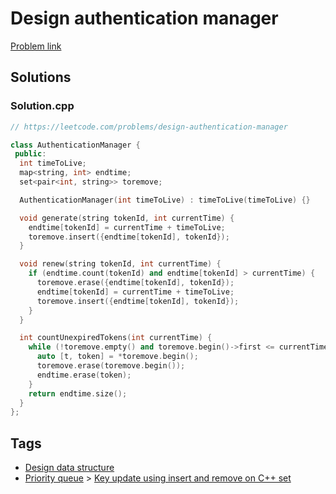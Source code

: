 # Design authentication manager

[Problem link](https://leetcode.com/problems/design-authentication-manager)

## Solutions


### Solution.cpp
```cpp
// https://leetcode.com/problems/design-authentication-manager

class AuthenticationManager {
 public:
  int timeToLive;
  map<string, int> endtime;
  set<pair<int, string>> toremove;

  AuthenticationManager(int timeToLive) : timeToLive(timeToLive) {}

  void generate(string tokenId, int currentTime) {
    endtime[tokenId] = currentTime + timeToLive;
    toremove.insert({endtime[tokenId], tokenId});
  }

  void renew(string tokenId, int currentTime) {
    if (endtime.count(tokenId) and endtime[tokenId] > currentTime) {
      toremove.erase({endtime[tokenId], tokenId});
      endtime[tokenId] = currentTime + timeToLive;
      toremove.insert({endtime[tokenId], tokenId});
    }
  }

  int countUnexpiredTokens(int currentTime) {
    while (!toremove.empty() and toremove.begin()->first <= currentTime) {
      auto [t, token] = *toremove.begin();
      toremove.erase(toremove.begin());
      endtime.erase(token);
    }
    return endtime.size();
  }
};
```
## Tags

* [Design data structure](/Collections/design-data-structure.md#design-data-structure)
* [Priority queue](/Collections/priority-queue.md#priority-queue) > [Key update using insert and remove on C++ set](/Collections/priority-queue.md#key-update-using-insert-and-remove-on-c---set)
